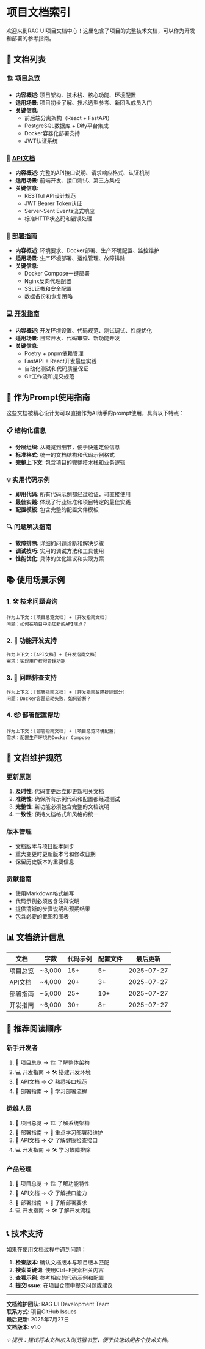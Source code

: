 # 项目文档索引

欢迎来到RAG UI项目文档中心！这里包含了项目的完整技术文档，可以作为开发和部署的参考指南。

## 📖 文档列表

### 🏗️ [项目总览](./PROJECT_OVERVIEW.md)
- **内容概述**: 项目架构、技术栈、核心功能、环境配置
- **适用场景**: 项目初步了解、技术选型参考、新团队成员入门
- **关键信息**:
  - 前后端分离架构（React + FastAPI）
  - PostgreSQL数据库 + Dify平台集成
  - Docker容器化部署支持
  - JWT认证系统

### 🔌 [API文档](./API_DOCUMENTATION.md)
- **内容概述**: 完整的API接口说明、请求响应格式、认证机制
- **适用场景**: 前端开发、接口测试、第三方集成
- **关键信息**:
  - RESTful API设计规范
  - JWT Bearer Token认证
  - Server-Sent Events流式响应
  - 标准HTTP状态码和错误处理

### 🚀 [部署指南](./DEPLOYMENT_GUIDE.md)
- **内容概述**: 环境要求、Docker部署、生产环境配置、监控维护
- **适用场景**: 生产环境部署、运维管理、故障排除
- **关键信息**:
  - Docker Compose一键部署
  - Nginx反向代理配置
  - SSL证书和安全配置
  - 数据备份和恢复策略

### 💻 [开发指南](./DEVELOPMENT_GUIDE.md)
- **内容概述**: 开发环境设置、代码规范、测试调试、性能优化
- **适用场景**: 日常开发、代码审查、新功能开发
- **关键信息**:
  - Poetry + pnpm依赖管理
  - FastAPI + React开发最佳实践
  - 自动化测试和代码质量保证
  - Git工作流和提交规范

## 🎯 作为Prompt使用指南

这些文档被精心设计为可以直接作为AI助手的prompt使用，具有以下特点：

### 📋 结构化信息
- **分层组织**: 从概览到细节，便于快速定位信息
- **标准格式**: 统一的文档结构和代码示例格式
- **完整上下文**: 包含项目的完整技术栈和业务逻辑

### 💡 实用代码示例
- **即用代码**: 所有代码示例都经过验证，可直接使用
- **最佳实践**: 体现了行业标准和项目特定的最佳实践
- **配置模板**: 包含完整的配置文件模板

### 🔍 问题解决指南
- **故障排除**: 详细的问题诊断和解决步骤
- **调试技巧**: 实用的调试方法和工具使用
- **性能优化**: 具体的优化建议和实现方案

## 📚 使用场景示例

### 1. 🛠️ 技术问题咨询
```
作为上下文：[项目总览文档] + [开发指南文档]
问题：如何在项目中添加新的API端点？
```

### 2. 🚀 功能开发支持
```
作为上下文：[API文档] + [开发指南文档]
需求：实现用户权限管理功能
```

### 3. 🐛 问题排查支持
```
作为上下文：[部署指南文档] + [开发指南故障排除部分]
问题：Docker容器启动失败，如何诊断？
```

### 4. 📦 部署配置帮助
```
作为上下文：[部署指南文档] + [项目总览环境配置]
需求：配置生产环境的Docker Compose
```

## 🔄 文档维护规范

### 更新原则
1. **及时性**: 代码变更后立即更新相关文档
2. **准确性**: 确保所有示例代码和配置都经过测试
3. **完整性**: 新功能必须包含完整的文档说明
4. **一致性**: 保持文档格式和风格的统一

### 版本管理
- 文档版本与项目版本同步
- 重大变更时更新版本号和修改日期
- 保留历史版本的重要信息

### 贡献指南
- 使用Markdown格式编写
- 代码示例必须包含注释说明
- 提供清晰的步骤说明和预期结果
- 包含必要的截图和图表

## 📊 文档统计信息

| 文档     | 字数   | 代码示例 | 配置文件 | 最后更新   |
| -------- | ------ | -------- | -------- | ---------- |
| 项目总览 | ~3,000 | 15+      | 5+       | 2025-07-27 |
| API文档  | ~4,000 | 20+      | 3+       | 2025-07-27 |
| 部署指南 | ~5,000 | 25+      | 10+      | 2025-07-27 |
| 开发指南 | ~6,000 | 30+      | 8+       | 2025-07-27 |

## 🌟 推荐阅读顺序

### 新手开发者
1. 📖 项目总览 → 🏗️ 了解整体架构
2. 💻 开发指南 → 🛠️ 搭建开发环境
3. 🔌 API文档 → 📋 熟悉接口规范
4. 🚀 部署指南 → 🎯 学习部署流程

### 运维人员
1. 📖 项目总览 → 🏗️ 了解系统架构
2. 🚀 部署指南 → 🎯 重点学习部署和维护
3. 🔌 API文档 → 📋 了解健康检查接口
4. 💻 开发指南 → 🛠️ 学习故障排除

### 产品经理
1. 📖 项目总览 → 🏗️ 了解功能特性
2. 🔌 API文档 → 📋 了解接口能力
3. 🚀 部署指南 → 🎯 了解部署要求
4. 💻 开发指南 → 🛠️ 了解开发流程

## 📞 技术支持

如果在使用文档过程中遇到问题：

1. **检查版本**: 确认文档版本与项目版本匹配
2. **搜索关键词**: 使用Ctrl+F搜索相关内容
3. **查看示例**: 参考相应的代码示例和配置
4. **提交Issue**: 在项目仓库中提交问题或建议

---

**文档维护团队**: RAG UI Development Team  
**联系方式**: 项目GitHub Issues  
**最后更新**: 2025年7月27日  
**文档版本**: v1.0

*💡 提示：建议将本文档加入浏览器书签，便于快速访问各个技术文档。*
